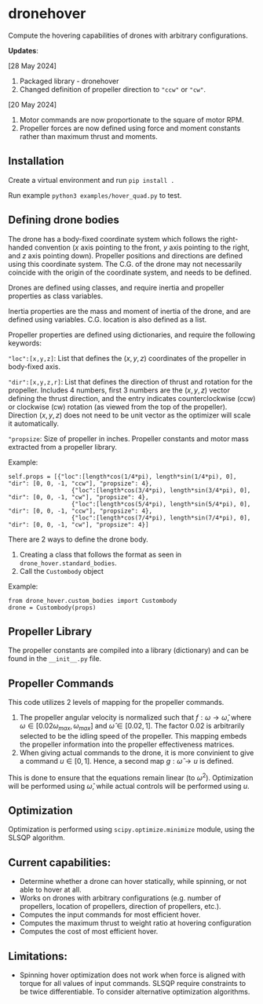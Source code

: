# dronehover

Compute the hovering capabilities of drones with arbitrary configurations.

**Updates**:

[28 May 2024]
1. Packaged library - dronehover
2. Changed definition of propeller direction to `"ccw"` or `"cw"`.

[20 May 2024]
1. Motor commands are now proportionate to the square of motor RPM.
2. Propeller forces are now defined using force and moment constants rather than maximum thrust and moments.

## Installation
Create a virtual environment and run `pip install .`

Run example `python3 examples/hover_quad.py` to test.


## Defining drone bodies
The drone has a body-fixed coordinate system which follows the right-handed convention ($x$ axis pointing to the front, $y$ axis pointing to the right, and $z$ axis pointing down). Propeller positions and directions are defined using this coordinate system. The C.G. of the drone may not necessarily coincide with the origin of the coordinate system, and needs to be defined.

Drones are defined using classes, and require inertia and propeller properties as class variables.

Inertia properties are the mass and moment of inertia of the drone, and are defined using variables. C.G. location is also defined as a list.

Propeller properties are defined using dictionaries, and require the following keywords:

`"loc":[x,y,z]`: List that defines the $(x,y,z)$ coordinates of the propeller in body-fixed axis.

`"dir":[x,y,z,r]`: List that defines the direction of thrust and rotation for the propeller. Includes 4 numbers, first 3 numbers are the $(x,y,z)$ vector defining the thrust direction, and the entry indicates counterclockwise (ccw) or clockwise (cw) rotation (as viewed from the top of the propeller). Direction $(x,y,z)$ does not need to be unit vector as the optimizer will scale it automatically.

`"propsize`: Size of propeller in inches. Propeller constants and motor mass extracted from a propeller library.

Example: 

    self.props = [{"loc":[length*cos(1/4*pi), length*sin(1/4*pi), 0], "dir": [0, 0, -1, "ccw"], "propsize": 4},
                      {"loc":[length*cos(3/4*pi), length*sin(3/4*pi), 0], "dir": [0, 0, -1, "cw"], "propsize": 4},
                      {"loc":[length*cos(5/4*pi), length*sin(5/4*pi), 0], "dir": [0, 0, -1, "ccw"], "propsize": 4},
                      {"loc":[length*cos(7/4*pi), length*sin(7/4*pi), 0], "dir": [0, 0, -1, "cw"], "propsize": 4}]

There are 2 ways to define the drone body.
1. Creating a class that follows the format as seen in `drone_hover.standard_bodies`.
2. Call the `Custombody` object

Example:

    from drone_hover.custom_bodies import Custombody
    drone = Custombody(props)

## Propeller Library

The propeller constants are compiled into a library (dictionary) and can be found in the `__init__.py` file.

## Propeller Commands

This code utilizes 2 levels of mapping for the propeller commands.
1. The propeller angular velocity is normalized such that $f:\omega \rightarrow \hat{\omega}$, where $\omega \in [0.02\omega_{max}, \omega_{max}]$ and $\hat{\omega} \in [0.02, 1]$. The factor 0.02 is arbitrarily selected to be the idling speed of the propeller. This mapping embeds the propeller information into the propeller effectiveness matrices. 
2. When giving actual commands to the drone, it is more convinient to give a command $u \in [0,1]$. Hence, a second map $g:\hat{\omega} \rightarrow u$ is defined.

This is done to ensure that the equations remain linear (to $\omega^2$). Optimization will be performed using $\hat{\omega}$, while actual controls will be performed using $u$.

## Optimization

Optimization is performed using `scipy.optimize.minimize` module, using the SLSQP algorithm.

## Current capabilities: 

- Determine whether a drone can hover statically, while spinning, or not able to hover at all.
- Works on drones with arbitrary configurations (e.g. number of propellers, location of propellers, direction of propellers, etc.).
- Computes the input commands for most efficient hover.
- Computes the maximum thrust to weight ratio at hovering configuration
- Computes the cost of most efficient hover.

## Limitations:

- Spinning hover optimization does not work when force is aligned with torque for all values of input commands. SLSQP require constraints to be twice differentiable. To consider alternative optimization algorithms.
